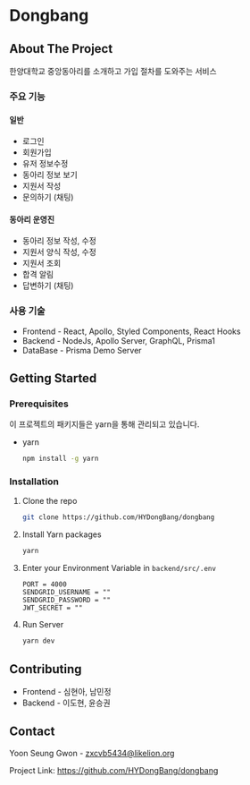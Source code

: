 # Dongbang

<!-- ABOUT THE PROJECT -->
## About The Project

한양대학교 중앙동아리를 소개하고 가입 절차를 도와주는 서비스

### 주요 기능

#### 일반 

- 로그인
- 회원가입
- 유저 정보수정
- 동아리 정보 보기
- 지원서 작성
- 문의하기 (채팅)

#### 동아리 운영진

- 동아리 정보 작성, 수정
- 지원서 양식 작성, 수정
- 지원서 조회
- 합격 알림
- 답변하기 (채팅)


### 사용 기술

- Frontend - React, Apollo, Styled Components, React Hooks
- Backend - NodeJs, Apollo Server, GraphQL, Prisma1
- DataBase - Prisma Demo Server


<!-- GETTING STARTED -->
## Getting Started

### Prerequisites

이 프로젝트의 패키지들은 yarn을 통해 관리되고 있습니다. 
* yarn
  ```sh
  npm install -g yarn
  ```

### Installation

1. Clone the repo
   ```sh
   git clone https://github.com/HYDongBang/dongbang
   ```
2. Install Yarn packages
   ```sh
   yarn
   ```
3. Enter your Environment Variable in `backend/src/.env`
   ```JS
   PORT = 4000
   SENDGRID_USERNAME = ""
   SENDGRID_PASSWORD = ""
   JWT_SECRET = ""
   ```
4. Run Server
   ```sh
   yarn dev
   ```


<!-- CONTRIBUTING -->
## Contributing

- Frontend - 심현아, 남민정
- Backend - 이도현, 윤승권

<!-- CONTACT -->
## Contact

Yoon Seung Gwon - zxcvb5434@likelion.org

Project Link: https://github.com/HYDongBang/dongbang



